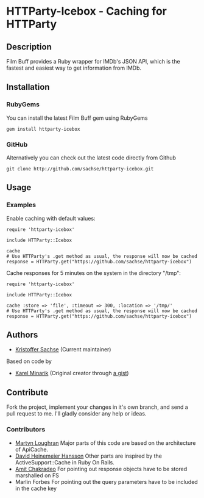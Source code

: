 # HTTParty-Icebox - Caching for HTTParty

## Description

Film Buff provides a Ruby wrapper for IMDb's JSON API, which is the fastest and easiest way to get information from IMDb.

## Installation

### RubyGems

You can install the latest Film Buff gem using RubyGems

    gem install httparty-icebox

### GitHub

Alternatively you can check out the latest code directly from Github

    git clone http://github.com/sachse/httparty-icebox.git

## Usage



### Examples

Enable caching with default values:

    require 'httparty-icebox'
    
    include HTTParty::Icebox
    
    cache
    # Use HTTParty's .get method as usual, the response will now be cached
    response = HTTParty.get("https://github.com/sachse/httparty-icebox")

Cache responses for 5 minutes on the system in the directory "/tmp":

    require 'httparty-icebox'
    
    include HTTParty::Icebox
    
    cache :store => 'file', :timeout => 300, :location => '/tmp/'
    # Use HTTParty's .get method as usual, the response will now be cached
    response = HTTParty.get("https://github.com/sachse/httparty-icebox")

## Authors

- [Kristoffer Sachse](https://github.com/sachse) (Current maintainer)

Based on code by

- [Karel Minarik](http://karmi.cz) (Original creator through [a gist](https://gist.github.com/209521/))

## Contribute

Fork the project, implement your changes in it's own branch, and send
a pull request to me. I'll gladly consider any help or ideas.

### Contributors

- [Martyn Loughran](https://github.com/mloughran) Major parts of this code are based on the architecture of ApiCache.
- [David Heinemeier Hansson](https://github.com/dhh) Other parts are inspired by the ActiveSupport::Cache in Ruby On Rails.
- [Amit Chakradeo](https://github.com/amit) For pointing out response objects have to be stored marshalled on FS
- Marlin Forbes For pointing out the query parameters have to be included in the cache key
